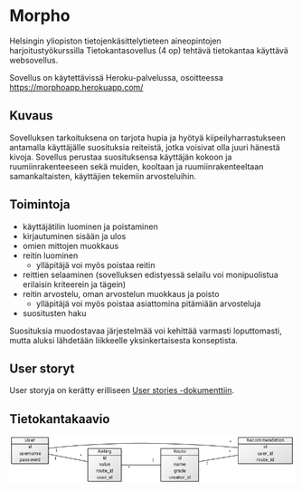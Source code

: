 # Morpho

Helsingin yliopiston tietojenkäsittelytieteen aineopintojen harjoitustyökurssilla Tietokantasovellus (4 op) tehtävä tietokantaa käyttävä websovellus.

Sovellus on käytettävissä Heroku-palvelussa, osoitteessa https://morphoapp.herokuapp.com/

## Kuvaus
Sovelluksen tarkoituksena on tarjota hupia ja hyötyä kiipeilyharrastukseen antamalla käyttäjälle suosituksia reiteistä, jotka voisivat olla juuri hänestä kivoja. Sovellus perustaa suosituksensa käyttäjän kokoon ja ruumiinrakenteeseen sekä muiden, kooltaan ja ruumiinrakenteeltaan samankaltaisten, käyttäjien tekemiin arvosteluihin.

## Toimintoja
- käyttäjätilin luominen ja poistaminen
- kirjautuminen sisään ja ulos
- omien mittojen muokkaus
- reitin luominen
  - ylläpitäjä voi myös poistaa reitin
- reittien selaaminen (sovelluksen edistyessä selailu voi monipuolistua erilaisin kriteerein ja tägein)
- reitin arvostelu, oman arvostelun muokkaus ja poisto
  - ylläpitäjä voi myös poistaa asiattomina pitämiään arvosteluja
- suositusten haku

Suosituksia muodostavaa järjestelmää voi kehittää varmasti loputtomasti, mutta aluksi lähdetään liikkeelle yksinkertaisesta konseptista.

## User storyt
User storyja on kerätty erilliseen [User stories -dokumenttiin](https://github.com/sainikumara/morpho/blob/master/documentation/userstories.md).

## Tietokantakaavio
![alt text](https://github.com/sainikumara/morpho/blob/master/documentation/tietokantakaavio.png "Tietokantakaavio")
